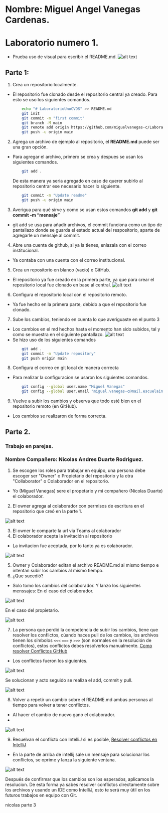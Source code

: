 # Nombre: Miguel Angel Vanegas Cardenas.
# Laboratorio numero 1.
- Prueba uso de visual para escribir el README.md.
![alt text](images/imagenMD.png)
## Parte 1:
1.  Crea un repositorio localmente.
- El repositorio fue clonado desde el repositorio central ya creado. Para esto se uso los siguientes comandos.
    ```bash
        echo "# LaboratorioUnoCVDS" >> README.md
        git init
        git commit -m "first commit"
        git branch -M main
        git remote add origin https://github.com/miguelvanegas-c/LaboratorioUnoCVDS.git
        git push -u origin main
    ```
2.	Agrega un archivo de ejemplo al repositorio, el **README.md** puede ser una gran opción.
- Para agregar el archivo, primero se crea y despues se usan los siguientes comandos.
    ```bash
        git add .
    ```
    De esta manera ya seria agregado en caso de querer subirlo al repositorio centrar ese necesario hacer lo siguiente.
    ```bash
        git commit -m "Update readme"
        git push -u origin main
    ```
3.	Averigua para qué sirve y como se usan estos comandos **git add** y **git commit -m “mensaje”**
- git add se usa para añadir archivos, el commit funciona como un tipo de pantallazo donde se guarda el estado actual del respositorio, aparte de agregarle un mensaje al commit.
4.  Abre una cuenta de github, si ya la tienes, enlazala con el correo institucional.
- Ya contaba con una cuenta con el correo institucional.
5.	Crea un repositorio en blanco (vacío) e GitHub.
- El repositorio ya fue creado en la primera parte, ya que para crear el repositorio local fue clonado en base al central.
![alt text](images/imagenRepositorio.png)
   
6.	Configura el repositorio local con el repositorio remoto.
- Ya fue hecho en la primera parte, debido a que el repositorio fue clonado.
  
7.	Sube los cambios, teniendo en cuenta lo que averiguaste en el punto 3	
- Los cambios en el md hechos hasta el momento han sido subidos, tal y como se muestra en el siguiente pantallazo.
![alt text](images/imagenUpdate.png)
- Se hizo uso de los siguientes comandos
    ```bash
        git add .
        git commit -m "Update repository"
        git push origin main
    ```

8.	Configura el correo en git local de manera correcta
- Para realizar la configuracion se usaron los siguientes comandos.
    ```bash
        git config --global user.name "Miguel Vanegas"
        git config --global user.email "miguel.vanegas-c@mail.escuelaing.edu.co"

    ```

9.	Vuelve a subir los cambios y observa que todo esté bien en el repositorio remoto (en GitHub).
- Los cambios se realizaron de forma correcta.

## Parte 2.
### Trabajo en parejas.
### Nombre Compañero: Nicolas Andres Duarte Rodriguez.
1.	Se escogen los roles para trabajar en equipo, una persona debe escoger ser "Owner" o Propietario del repositorio y la otra "Collaborator" o Colaborador en el repositorio.
- Yo (Miguel Vanegas) sere el propetario y mi compañero (Nicolas Duarte) el colaborador.
2.	El owner agrega al colaborador con permisos de escritura en el repositorio que creó en la parte 1.

![alt text](images/imagenColaborador.png)

3.	El owner le comparte la url via Teams al colaborador
4.	El colaborador acepta la invitación al repositorio
- La invitacion fue aceptada, por lo tanto ya es colaborador.

![alt text](images/imagenColaborador2.png)

5.	Owner y Colaborador editan el archivo README.md al mismo tiempo e intentan subir los cambios al mismo tiempo.
6.	¿Que sucedió?
- Solo tomo los cambios del colaborador.
Y lanzo los siguientes menssajes:
En el caso del colaborador.

![alt text](images/imagenFunciono.png)

En el caso del propietario.

![alt text](images/imagenNoFunciono.png)

7.	La persona que perdió la competencia de subir los cambios, tiene que resolver los conflictos, cúando haces pull de los cambios, los archivos tienen los símbolos `<<<` `===` y `>>>` (son normales en la resolución de conflictos), estos conflictos debes resolverlos manualmente.
         [Como resolver Conflictos GitHub](https://docs.github.com/es/enterprise-cloud@latest/pull-requests/collaborating-with-pull-requests/addressing-merge-conflicts/resolving-a-merge-conflict-on-github)
- Los conflictos fueron los siguientes.

![alt text](images/conflictos.png)

Se solucionan y acto seguido se realiza el add, commit y pull.

![alt text](images/resolucionConflicto.png)

         
8.	Volver a repetir un cambio sobre el README.md ambas personas al tiempo para volver a tener conflictos.
- Al hacer el cambio de nuevo gano el colaborador.
- 
![alt text](images/conflictos2.png)

9.	Resuelvan el conflicto con IntelliJ si es posible,  [Resolver conflictos en IntelliJ]( https://www.jetbrains.com/help/idea/resolving-conflicts.html#distributed-version-control-systems)
- En la parte de arriba de intellij sale un mensaje para solucionar los conflictos, se oprime y lanza la siguiente ventana.

![alt text](images/resolviendo.png)

Después de confirmar que los cambios son los esperados, aplicamos la resolucion.
De esta forma ya sabes resolver conflictos directamente sobre los archivos y usando un IDE como IntelliJ, esto te será muy útil en los futuros trabajos en equipo con Git.


nicolas parte 3


